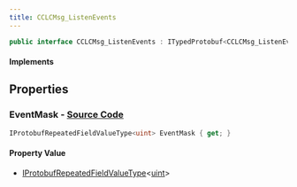 ```yaml
---
title: CCLCMsg_ListenEvents
---
```


```csharp
public interface CCLCMsg_ListenEvents : ITypedProtobuf<CCLCMsg_ListenEvents>, INativeHandle
```

#### Implements

## Properties

### **EventMask** - [Source Code](https://github.com/swiftly-solution/swiftlys2/blob/main/managed/src/SwiftlyS2.Generated/Protobufs/Interfaces/CCLCMsg_ListenEvents.cs#L13)

```csharp
IProtobufRepeatedFieldValueType<uint> EventMask { get; }
```

#### Property Value

- [IProtobufRepeatedFieldValueType](/docs/api/shared/netmessages/iprotobufrepeatedfieldvaluetype-1)<[uint](https://learn.microsoft.com/dotnet/api/system.uint32)>


